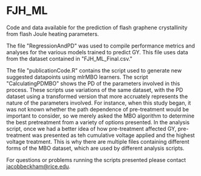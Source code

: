 # FJH_ML
Code and data available for the prediction of flash graphene crystallinity from flash Joule heating parameters. 

The file "RegressionAndPD" was used to compile performance metrics and analyses for the various models trained to predict GY. This file uses data from the dataset contained in "FJH_ML_Final.csv." 

The file "publicationCode.R" contains the script used to generate new suggested datapoints using mlrMBO learners. The script "CalculatingPDMBO" shows the PD of the parameters involved in this process. These scripts use variations of the same dataset, with the PD dataset using a transformed version that more accruately represents the nature of the parameters involved. For instance, when this study began, it was not known whether the path dependence of pre-treatment would be important to consider, so we merely asked the MBO algorithm to determine the best pretreatment from a variety of options presented. In the analysis script, once we had a better idea of how pre-treatment affected GY, pre-treatment was presented as teh cumulative voltage applied and the highest voltage treatment. This is why there are multiple files containing different forms of the MBO dataset, which are used by different analysis scripts. 

For questions or problems running the scripts presented please contact jacobbeckham@rice.edu. 
